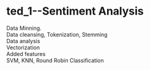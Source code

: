 # ted_1--Sentiment Analysis
Data Minning. <br/>
Data cleansing, Tokenization, Stemming <br/>
Data analysis <br/>
Vectorization <br/>
Added features <br/>
SVM, KNN, Round Robin Classification
